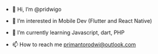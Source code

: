 - 👋 Hi, I’m @pridwigo
- 👀 I’m interested in Mobile Dev (Flutter and React Native)
- 🌱 I’m currently learning Javascript, dart, PHP

- 📫 How to reach me primantorodwi@outlook.com

<!---
pridwigo/pridwigo is a ✨ special ✨ repository because its `README.md` (this file) appears on your GitHub profile.
You can click the Preview link to take a look at your changes.
--->
